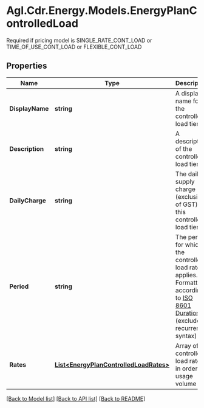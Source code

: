 # Agl.Cdr.Energy.Models.EnergyPlanControlledLoad
Required if pricing model is SINGLE_RATE_CONT_LOAD or TIME_OF_USE_CONT_LOAD or FLEXIBLE_CONT_LOAD

## Properties

Name | Type | Description | Notes
------------ | ------------- | ------------- | -------------
**DisplayName** | **string** | A display name for the controlled load tier | 
**Description** | **string** | A description of the controlled load tier | [optional] 
**DailyCharge** | **string** | The daily supply charge (exclusive of GST) for this controlled load tier | 
**Period** | **string** | The period for which the controlled load rate applies. Formatted according to [ISO 8601 Durations](https://en.wikipedia.org/wiki/ISO_8601#Durations) (excludes recurrence syntax) | 
**Rates** | [**List&lt;EnergyPlanControlledLoadRates&gt;**](EnergyPlanControlledLoadRates.md) | Array of controlled load rates in order of usage volume | 

[[Back to Model list]](../README.md#documentation-for-models) [[Back to API list]](../README.md#documentation-for-api-endpoints) [[Back to README]](../README.md)

